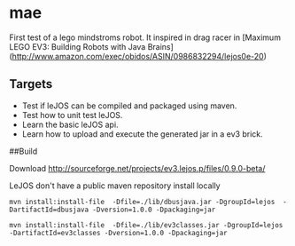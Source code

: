 # mae

First test of a lego mindstroms robot. It inspired in drag racer in [Maximum LEGO EV3: Building Robots with Java Brains] (http://www.amazon.com/exec/obidos/ASIN/0986832294/lejos0e-20)

## Targets

* Test if leJOS can be compiled and packaged using maven.
* Test how to unit test leJOS.
* Learn the basic leJOS api.
* Learn how to upload and execute the generated jar in a ev3 brick.

##Build

Download http://sourceforge.net/projects/ev3.lejos.p/files/0.9.0-beta/

LeJOS don't have a public maven repository install locally  

```
mvn install:install-file  -Dfile=./lib/dbusjava.jar -DgroupId=lejos  -DartifactId=dbusjava -Dversion=1.0.0 -Dpackaging=jar
```
```
mvn install:install-file  -Dfile=./lib/ev3classes.jar -DgroupId=lejos  -DartifactId=ev3classes -Dversion=1.0.0 -Dpackaging=jar
```
